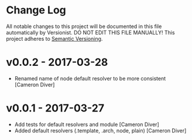 # Change Log

All notable changes to this project will be documented in this file
automatically by Versionist. DO NOT EDIT THIS FILE MANUALLY!
This project adheres to [Semantic Versioning](http://semver.org/).

# v0.0.2 - 2017-03-28

* Renamed name of node default resolver to be more consistent [Cameron Diver]

# v0.0.1 - 2017-03-27

* Add tests for default resolvers and module [Cameron Diver]
* Added default resolvers (.template, .arch, node, plain) [Cameron Diver]
